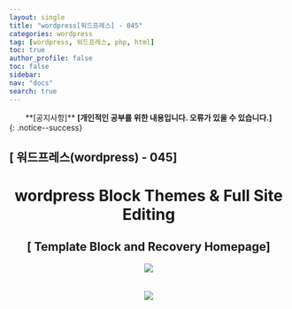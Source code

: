 ```yaml
---
layout: single
title: "wordpress[워드프레스] - 045"
categories: wordpress
tag: [wordpress, 워드프레스, php, html]
toc: true
author_profile: false
toc: false
sidebar:
nav: "docs"
search: true
---
```


<center>**[공지사항]** <strong> [개인적인 공부를 위한 내용입니다. 오류가 있을 수 있습니다.] </strong></center>
{: .notice--success}

<h2>[ 워드프레스(wordpress) - 045]</h2>

<div align="center"><p><h1>wordpress Block Themes & Full Site Editing</h1></p></div>

<div align="center"><h2>[ Template Block and Recovery Homepage]</h2>
<div align="center"><img src="http://drive.google.com/uc?export=view&id=1ClZQ3N5MjtVrPl7CTNeVa29tVmL1L_cU"><br><br><br></div>
<div align="center"><img src="http://drive.google.com/uc?export=view&id=1CmcT3Brv-3LfaMROqN3DySl_h1bkehn9"><br><br><br></div>





